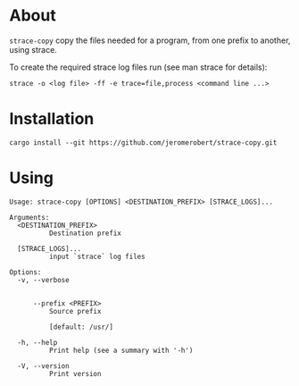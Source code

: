 # About

`strace-copy` copy the files needed for a program, from one prefix to another, using strace.

To create the required strace log files run (see man strace for details):

```
strace -o <log file> -ff -e trace=file,process <command line ...>
```


# Installation

```
cargo install --git https://github.com/jeromerobert/strace-copy.git
```


# Using

```
Usage: strace-copy [OPTIONS] <DESTINATION_PREFIX> [STRACE_LOGS]...

Arguments:
  <DESTINATION_PREFIX>
          Destination prefix

  [STRACE_LOGS]...
          input `strace` log files

Options:
  -v, --verbose
          

      --prefix <PREFIX>
          Source prefix
          
          [default: /usr/]

  -h, --help
          Print help (see a summary with '-h')

  -V, --version
          Print version
```


